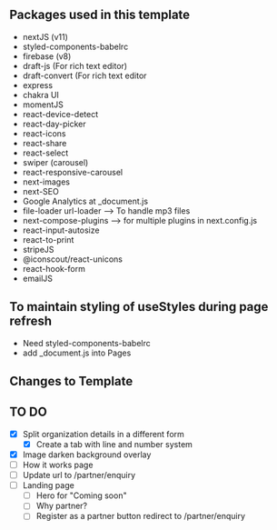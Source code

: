## Packages used in this template

- nextJS (v11)
- styled-components-babelrc
- firebase (v8)
- draft-js (For rich text editor)
- draft-convert (For rich text editor
- express
- chakra UI
- momentJS
- react-device-detect
- react-day-picker
- react-icons
- react-share
- react-select
- swiper (carousel)
- react-responsive-carousel
- next-images
- next-SEO
- Google Analytics at \_document.js
- file-loader url-loader --> To handle mp3 files
- next-compose-plugins --> for multiple plugins in next.config.js
- react-input-autosize
- react-to-print
- stripeJS
- @iconscout/react-unicons
- react-hook-form
- emailJS

## To maintain styling of useStyles during page refresh

- Need styled-components-babelrc
- add \_document.js into Pages

## Changes to Template

## TO DO

- [x] Split organization details in a different form
  - [x] Create a tab with line and number system
- [x] Image darken background overlay
- [ ] How it works page
- [ ] Update url to /partner/enquiry
- [ ] Landing page
  - [ ] Hero for "Coming soon"
  - [ ] Why partner?
  - [ ] Register as a partner button redirect to /partner/enquiry
